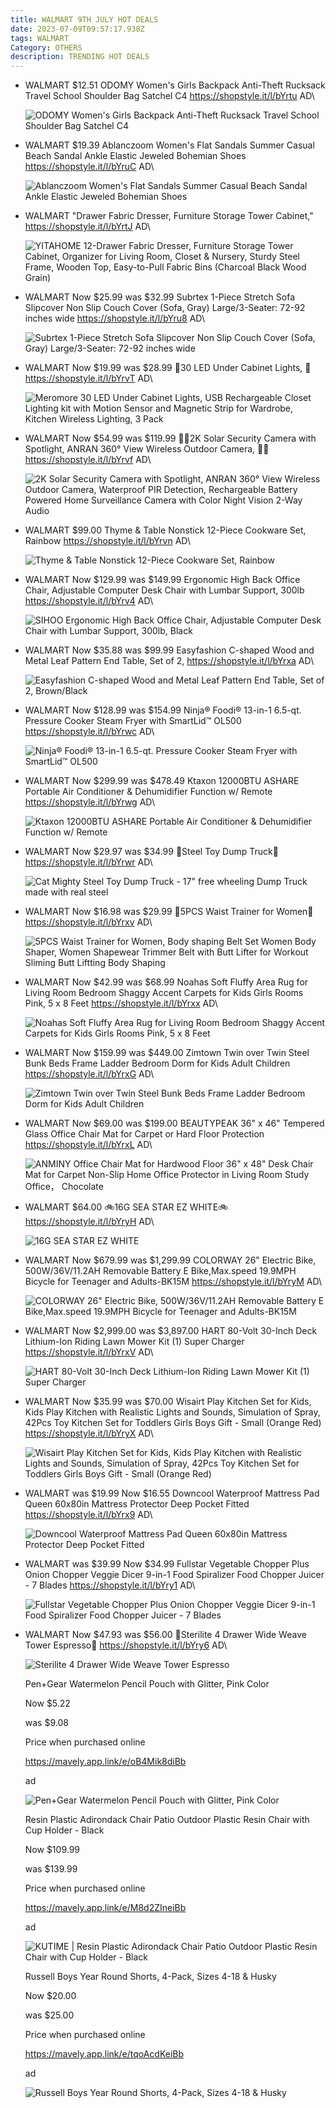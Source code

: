 ```yaml
---
title: WALMART 9TH JULY HOT DEALS
date: 2023-07-09T09:57:17.938Z
tags: WALMART
Category: OTHERS
description: TRENDING HOT DEALS
---
```

* WALMART 
  $12.51
  ODOMY Women's Girls Backpack Anti-Theft Rucksack Travel School Shoulder Bag Satchel C4
  https://shopstyle.it/l/bYrtu
  AD\

  ![ODOMY Women's Girls Backpack Anti-Theft Rucksack Travel School Shoulder Bag Satchel C4](https://i5.walmartimages.com/asr/ee0e1d9f-6334-4935-b496-fb370caf5376.fb8a465681f4c445a08efcd697e0f248.jpeg?odnHeight=612&odnWidth=612&odnBg=FFFFFF)
* WALMART 
  $19.39
  Ablanczoom Women's Flat Sandals Summer Casual Beach Sandal Ankle Elastic Jeweled Bohemian Shoes
  https://shopstyle.it/l/bYruC
  AD\

  ![Ablanczoom Women's Flat Sandals Summer Casual Beach Sandal Ankle Elastic Jeweled Bohemian Shoes](https://i5.walmartimages.com/asr/220a15af-a6ba-4da4-a2eb-c41e5cc79cde.4fb960417e9c7700f5b857d261ade3cb.jpeg?odnHeight=2000&odnWidth=2000&odnBg=FFFFFF)
* WALMART 
   "Drawer Fabric Dresser, Furniture Storage Tower Cabinet,"
  https://shopstyle.it/l/bYrtJ
  AD\

  ![YITAHOME 12-Drawer Fabric Dresser, Furniture Storage Tower Cabinet, Organizer for Living Room, Closet & Nursery, Sturdy Steel Frame, Wooden Top, Easy-to-Pull Fabric Bins (Charcoal Black Wood Grain)](https://i5.walmartimages.com/asr/89876026-ec74-4ca3-8c30-b827afddc60a.6afd6da2fa90d80b494f16082ba13182.jpeg?odnHeight=612&odnWidth=612&odnBg=FFFFFF)
* WALMART 
  Now $25.99 was $32.99
  Subrtex 1-Piece Stretch Sofa Slipcover Non Slip Couch Cover (Sofa, Gray) Large/3-Seater: 72-92 inches wide
  https://shopstyle.it/l/bYru8
  AD\

  ![Subrtex 1-Piece Stretch Sofa Slipcover Non Slip Couch Cover (Sofa, Gray) Large/3-Seater: 72-92 inches wide](https://i5.walmartimages.com/asr/bba5d0df-07d8-4ab4-be5e-1c0294864a64.dc17a06a206b4b9ee06a83c25cd2ba48.jpeg?odnHeight=768&odnWidth=768&odnBg=FFFFFF)
* WALMART 
  Now $19.99 was $28.99
  🌟30 LED Under Cabinet Lights, 🌟
  https://shopstyle.it/l/bYrvT
  AD\

  ![Meromore 30 LED Under Cabinet Lights, USB Rechargeable Closet Lighting kit with Motion Sensor and Magnetic Strip for Wardrobe, Kitchen Wireless Lighting, 3 Pack](https://i5.walmartimages.com/asr/98323306-bd38-462a-ab3a-d2e26a7aee09.5dd6c19aac02d6688275ebbc1a6225ae.jpeg?odnHeight=768&odnWidth=768&odnBg=FFFFFF)
* WALMART 
  Now $54.99 was $119.99
  📸📸2K Solar Security Camera with Spotlight, ANRAN 360° View Wireless Outdoor Camera, 📸📸
  https://shopstyle.it/l/bYrvf
  AD\

  ![2K Solar Security Camera with Spotlight, ANRAN 360° View Wireless Outdoor Camera, Waterproof PIR Detection, Rechargeable Battery Powered Home Surveillance Camera with Color Night Vision 2-Way Audio](https://i5.walmartimages.com/asr/5650163f-74a3-465d-b329-33d96ed0b6d4.ac57a28143c1c6b4bcae52ffd7a5741f.jpeg?odnHeight=2000&odnWidth=2000&odnBg=FFFFFF)
* WALMART 
  $99.00
  Thyme & Table Nonstick 12-Piece Cookware Set, Rainbow
  https://shopstyle.it/l/bYrvn
  AD\

  ![Thyme & Table Nonstick 12-Piece Cookware Set, Rainbow](https://i5.walmartimages.com/asr/d455b46e-a6b7-4610-85ca-3a990149d8f6.be393f0bc53c76cef45b1d0b9ef6c1cf.jpeg?odnHeight=2000&odnWidth=2000&odnBg=FFFFFF)
* WALMART 
  Now $129.99 was $149.99
  Ergonomic High Back Office Chair, Adjustable Computer Desk Chair with Lumbar Support, 300lb
  https://shopstyle.it/l/bYrv4
  AD\

  ![SIHOO Ergonomic High Back Office Chair, Adjustable Computer Desk Chair with Lumbar Support, 300lb, Black](https://i5.walmartimages.com/asr/aad82ff0-4849-4beb-b3fa-d338aeefd366.fbb1af4a1505cb0edcf48eeeac15f96c.jpeg?odnHeight=2000&odnWidth=2000&odnBg=FFFFFF)
* WALMART 
  Now $35.88 was $99.99
  Easyfashion C-shaped Wood and Metal Leaf Pattern End Table, Set of 2,
  https://shopstyle.it/l/bYrxa
  AD\

  ![Easyfashion C-shaped Wood and Metal Leaf Pattern End Table, Set of 2, Brown/Black](https://i5.walmartimages.com/asr/d79b5ca3-171e-4d2a-bd4b-a1148c6813c0_1.6934f55eee45a3ccded4cabf839a4551.jpeg?odnHeight=2000&odnWidth=2000&odnBg=FFFFFF)
* WALMART 
  Now $128.99 was $154.99
  Ninja® Foodi® 13-in-1 6.5-qt. Pressure Cooker Steam Fryer with SmartLid™ OL500
  https://shopstyle.it/l/bYrwc
  AD\

  ![Ninja® Foodi® 13-in-1 6.5-qt. Pressure Cooker Steam Fryer with SmartLid™ OL500](https://i5.walmartimages.com/asr/7f526334-40c0-40c8-8775-eb80e74520c2.c67ddf5eb04f0beafb04c3eaaab11afa.png?odnHeight=2000&odnWidth=2000&odnBg=FFFFFF)
* WALMART 
  Now $299.99 was $478.49
  Ktaxon 12000BTU ASHARE Portable Air Conditioner & Dehumidifier Function w/ Remote
  https://shopstyle.it/l/bYrwg
  AD\

  ![Ktaxon 12000BTU ASHARE Portable Air Conditioner & Dehumidifier Function w/ Remote](https://i5.walmartimages.com/asr/8eef9787-5668-42e3-8712-9225948c257a.77d004bd26e29dddf11ade58ae1c4274.jpeg?odnHeight=2000&odnWidth=2000&odnBg=FFFFFF)
* WALMART 
  Now $29.97 was $34.99
  💛Steel Toy Dump Truck💛
  https://shopstyle.it/l/bYrwr
  AD\

  ![Cat Mighty Steel Toy Dump Truck  - 17" free wheeling Dump Truck made with real steel](https://i5.walmartimages.com/asr/33c6e446-c5a7-4108-89e4-8d064292d098.35e112b2d691b863ec88dd2ed058057c.jpeg?odnHeight=2000&odnWidth=2000&odnBg=FFFFFF)
* WALMART 
  Now $16.98 was $29.99
  🌺5PCS Waist Trainer for Women🌺
  https://shopstyle.it/l/bYrxv
  AD\

  ![5PCS Waist Trainer for Women, Body shaping Belt Set Women Body Shaper, Women Shapewear Trimmer Belt with Butt Lifter for Workout Sliming Butt Liftting Body Shaping](https://i5.walmartimages.com/asr/3e0640e6-a2fe-43c5-b203-d00d3027c62e.42e5badca47f3f3f42e58acd0f1d7c65.jpeg?odnHeight=768&odnWidth=768&odnBg=FFFFFF)
* WALMART 
  Now $42.99 was $68.99
  Noahas Soft Fluffy Area Rug for Living Room Bedroom Shaggy Accent Carpets for Kids Girls Rooms Pink, 5 x 8 Feet
  https://shopstyle.it/l/bYrxx
  AD\

  ![Noahas Soft Fluffy Area Rug for Living Room Bedroom Shaggy Accent Carpets for Kids Girls Rooms Pink, 5 x 8 Feet](https://i5.walmartimages.com/asr/a5a7eb20-6057-46d2-bdf9-53d501ecfe73.e5f2298a9a6f9964f7ac7cc9438f05fa.jpeg?odnHeight=768&odnWidth=768&odnBg=FFFFFF)
* WALMART 
  Now $159.99 was $449.00
  Zimtown Twin over Twin Steel Bunk Beds Frame Ladder Bedroom Dorm for Kids Adult Children
  https://shopstyle.it/l/bYrxG
  AD\

  ![Zimtown Twin over Twin Steel Bunk Beds Frame Ladder Bedroom Dorm for Kids Adult Children](https://i5.walmartimages.com/asr/a58d5bfb-b260-4c12-a098-033e3cb15935.bf146142eac7bc26d14376d8dd08950a.jpeg?odnHeight=2000&odnWidth=2000&odnBg=FFFFFF)
* WALMART 
  Now $69.00 was $199.00
  BEAUTYPEAK 36" x 46" Tempered Glass Office Chair Mat for Carpet or Hard Floor Protection
  https://shopstyle.it/l/bYrxL
  AD\

  ![ANMINY Office Chair Mat for Hardwood Floor 36" x 48" Desk Chair Mat for Carpet Non-Slip Home Office Protector in Living Room Study Office， Chocolate](https://i5.walmartimages.com/asr/9c2dcae5-156f-4a84-975a-a25bbf2ed351.a0a181bea855b016e44dec3066626757.jpeg?odnHeight=768&odnWidth=768&odnBg=FFFFFF)
* WALMART 
  $64.00
  🚲16G SEA STAR EZ WHITE🚲
  https://shopstyle.it/l/bYryH
  AD\

  ![16G SEA STAR EZ WHITE](https://i5.walmartimages.com/asr/be6d7a81-dfad-4801-a969-c9da9f1163b4_1.427d7038db695a9445ccf4fc669a10fc.jpeg?odnHeight=2000&odnWidth=2000&odnBg=FFFFFF)
* WALMART 
  Now $679.99 was $1,299.99
  COLORWAY 26" Electric Bike, 500W/36V/11.2AH Removable Battery E Bike,Max.speed 19.9MPH Bicycle for Teenager and Adults-BK15M
  https://shopstyle.it/l/bYryM
  AD\

  ![COLORWAY 26" Electric Bike, 500W/36V/11.2AH Removable Battery E Bike,Max.speed 19.9MPH Bicycle for Teenager and Adults-BK15M](https://i5.walmartimages.com/asr/84ea6218-f400-4799-90cc-8b73b957fd17.f34bc26bce85b533b958a261f6027997.jpeg?odnHeight=2000&odnWidth=2000&odnBg=FFFFFF)
* WALMART 
  Now $2,999.00 was $3,897.00
  HART 80-Volt 30-Inch Deck Lithium-Ion Riding Lawn Mower Kit (1) Super Charger
  https://shopstyle.it/l/bYrxV
  AD\

  ![HART 80-Volt 30-Inch Deck Lithium-Ion Riding Lawn Mower Kit (1) Super Charger](https://i5.walmartimages.com/asr/659bed6a-7393-4f59-a591-675a5e9c8676.1577f06870b46d2b41df4a85bb24e276.png?odnHeight=2000&odnWidth=2000&odnBg=FFFFFF)
* WALMART 
  Now $35.99 was $70.00
  Wisairt Play Kitchen Set for Kids, Kids Play Kitchen with Realistic Lights and Sounds, Simulation of Spray, 42Pcs Toy Kitchen Set for Toddlers Girls Boys Gift - Small (Orange Red)
  https://shopstyle.it/l/bYryX
  AD\

  ![Wisairt Play Kitchen Set for Kids, Kids Play Kitchen with Realistic Lights and Sounds, Simulation of Spray, 42Pcs Toy Kitchen Set for Toddlers Girls Boys Gift - Small (Orange Red)](https://i5.walmartimages.com/asr/ba1b702e-0136-4ebb-afe6-5e54a4cfafea.9fa6fe7b4f7ee876b72f9c1c79a2f1f8.jpeg?odnHeight=2000&odnWidth=2000&odnBg=FFFFFF)
* WALMART 
   was $19.99 Now $16.55 
  Downcool Waterproof Mattress Pad Queen 60x80in Mattress Protector Deep Pocket Fitted
  https://shopstyle.it/l/bYrx9
  AD\

  ![Downcool Waterproof Mattress Pad Queen 60x80in Mattress Protector Deep Pocket Fitted](https://i5.walmartimages.com/asr/6471266e-46b3-4cc4-b651-8f47a852d518.592ddc4a209965714eb2f35f3fdc90c2.jpeg?odnHeight=2000&odnWidth=2000&odnBg=FFFFFF)
* WALMART 
   was $39.99 Now $34.99 
  Fullstar Vegetable Chopper Plus Onion Chopper Veggie Dicer 9-in-1 Food Spiralizer Food Chopper Juicer - 7 Blades
  https://shopstyle.it/l/bYry1
  AD\

  ![Fullstar Vegetable Chopper Plus Onion Chopper Veggie Dicer 9-in-1 Food Spiralizer Food Chopper Juicer - 7 Blades](https://i5.walmartimages.com/asr/9c05bc41-c382-451f-8518-bcfa834d5d4c.55ff4c46589886b81bcc31ca93580dea.jpeg?odnHeight=2000&odnWidth=2000&odnBg=FFFFFF)
* WALMART 
  Now $47.93 was $56.00
  🌟Sterilite 4 Drawer Wide Weave Tower Espresso🌟
  https://shopstyle.it/l/bYry6
  AD\

  ![Sterilite 4 Drawer Wide Weave Tower Espresso](https://i5.walmartimages.com/asr/904d845d-87d4-4b4b-9811-7473c5ade591_1.ba6d0425ad611dd89575723d26e9e9fa.jpeg?odnHeight=768&odnWidth=768&odnBg=FFFFFF)

  <!--StartFragment-->

  Pen+Gear Watermelon Pencil Pouch with Glitter, Pink Color

  Now $5.22

  was $9.08

  Price when purchased online

  https://mavely.app.link/e/oB4Mik8diBb

  ad

   

  ![Pen+Gear Watermelon Pencil Pouch with Glitter, Pink Color](https://i5.walmartimages.com/asr/0dab28e2-fbf6-4a8e-9ce3-d0f846c87da1.f64d1607dddbc110527890ca34873a8d.jpeg?odnHeight=2000&odnWidth=2000&odnBg=FFFFFF)

  <!--StartFragment-->

  Resin Plastic Adirondack Chair Patio Outdoor Plastic Resin Chair with Cup Holder - Black

  Now $109.99

  was $139.99

  Price when purchased online

  https://mavely.app.link/e/M8d2ZIneiBb

  ad

  <!--EndFragment-->

  ![KUTIME | Resin Plastic Adirondack Chair Patio Outdoor Plastic Resin Chair with Cup Holder - Black](https://i5.walmartimages.com/asr/fafdf28f-55ea-4d3b-b21a-a952e784bc88.9ccf996adf1b80eba4ed4ca583e1d3be.jpeg?odnHeight=612&odnWidth=612&odnBg=FFFFFF)

  <!--StartFragment-->

  Russell Boys Year Round Shorts, 4-Pack, Sizes 4-18 & Husky

  Now $20.00

  was $25.00

  Price when purchased online

  https://mavely.app.link/e/tqoAcdKeiBb

  ad

  <!--EndFragment-->

  ![Russell Boys Year Round Shorts, 4-Pack, Sizes 4-18 & Husky](https://i5.walmartimages.com/asr/6c3c4745-6eba-480b-bf9a-ec843f2c6d82.fe0786fead96d6d7de93464decae5230.jpeg?odnHeight=612&odnWidth=612&odnBg=FFFFFF)

  <!--EndFragment-->